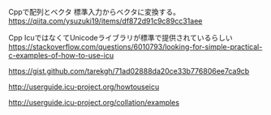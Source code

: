 Cppで配列とベクタ
標準入力からベクタに変換する。
https://qiita.com/ysuzuki19/items/df872d91c9c89cc31aee

Cpp
IcuではなくてUnicodeライブラリが標準で提供されているらしい
https://stackoverflow.com/questions/6010793/looking-for-simple-practical-c-examples-of-how-to-use-icu

https://gist.github.com/tarekgh/71ad02888da20ce33b776806ee7ca9cb


http://userguide.icu-project.org/howtouseicu

http://userguide.icu-project.org/collation/examples
